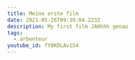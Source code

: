 ```yaml
---
title: Meine erste film
date: 2021-05-26T09:39:04.223Z
description: My first film JAHhhh genau
tags:
  - arbenteur
youtube_id: fY0KOLAv1S4
---
```

